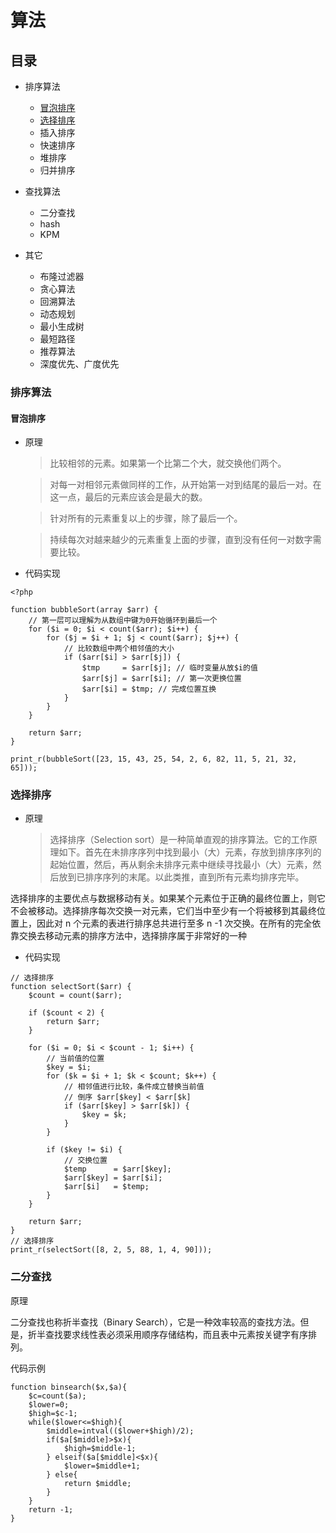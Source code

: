 # 算法

## 目录


- 排序算法
  - [冒泡排序](#冒泡排序)
  - [选择排序](#选择排序)
  - 插入排序
  - 快速排序
  - 堆排序
  - 归并排序
  
- 查找算法
  - 二分查找
  - hash
  - KPM
  
- 其它
  - 布隆过滤器
  - 贪心算法
  - 回溯算法
  - 动态规划
  - 最小生成树
  - 最短路径
  - 推荐算法
  - 深度优先、广度优先
    
    
### 排序算法

#### 冒泡排序
- 原理
    
   > 比较相邻的元素。如果第一个比第二个大，就交换他们两个。

   > 对每一对相邻元素做同样的工作，从开始第一对到结尾的最后一对。在这一点，最后的元素应该会是最大的数。

  > 针对所有的元素重复以上的步骤，除了最后一个。

  > 持续每次对越来越少的元素重复上面的步骤，直到没有任何一对数字需要比较。

- 代码实现
```
<?php

function bubbleSort(array $arr) {
    // 第一层可以理解为从数组中键为0开始循环到最后一个
    for ($i = 0; $i < count($arr); $i++) {
        for ($j = $i + 1; $j < count($arr); $j++) {
            // 比较数组中两个相邻值的大小
            if ($arr[$i] > $arr[$j]) {
                $tmp     = $arr[$j]; // 临时变量从放$i的值
                $arr[$j] = $arr[$i]; // 第一次更换位置
                $arr[$i] = $tmp; // 完成位置互换
            }
        }
    }

    return $arr;
}

print_r(bubbleSort([23, 15, 43, 25, 54, 2, 6, 82, 11, 5, 21, 32, 65]));
```

### 选择排序

- 原理
   > 选择排序（Selection sort）是一种简单直观的排序算法。它的工作原理如下。首先在未排序序列中找到最小（大）元素，存放到排序序列的起始位置，然后，再从剩余未排序元素中继续寻找最小（大）元素，然后放到已排序序列的末尾。以此类推，直到所有元素均排序完毕。

选择排序的主要优点与数据移动有关。如果某个元素位于正确的最终位置上，则它不会被移动。选择排序每次交换一对元素，它们当中至少有一个将被移到其最终位置上，因此对 n 个元素的表进行排序总共进行至多 n -1 次交换。在所有的完全依靠交换去移动元素的排序方法中，选择排序属于非常好的一种

- 代码实现
```
// 选择排序
function selectSort($arr) {
    $count = count($arr);

    if ($count < 2) {
        return $arr;
    }

    for ($i = 0; $i < $count - 1; $i++) {
        // 当前值的位置
        $key = $i;
        for ($k = $i + 1; $k < $count; $k++) {
            // 相邻值进行比较，条件成立替换当前值
            // 倒序 $arr[$key] < $arr[$k]
            if ($arr[$key] > $arr[$k]) {
                $key = $k;
            }
        }

        if ($key != $i) {
            // 交换位置
            $temp      = $arr[$key];
            $arr[$key] = $arr[$i];
            $arr[$i]   = $temp;
        }
    }

    return $arr;
}
// 选择排序
print_r(selectSort([8, 2, 5, 88, 1, 4, 90]));
```

### 二分查找

原理

二分查找也称折半查找（Binary Search），它是一种效率较高的查找方法。但是，折半查找要求线性表必须采用顺序存储结构，而且表中元素按关键字有序排列。

代码示例
```
function binsearch($x,$a){
    $c=count($a);
    $lower=0;
    $high=$c-1;
    while($lower<=$high){
        $middle=intval(($lower+$high)/2);
        if($a[$middle]>$x){
            $high=$middle-1;
        } elseif($a[$middle]<$x){
            $lower=$middle+1;
        } else{
            return $middle;
        }
    }
    return -1;
}
```

